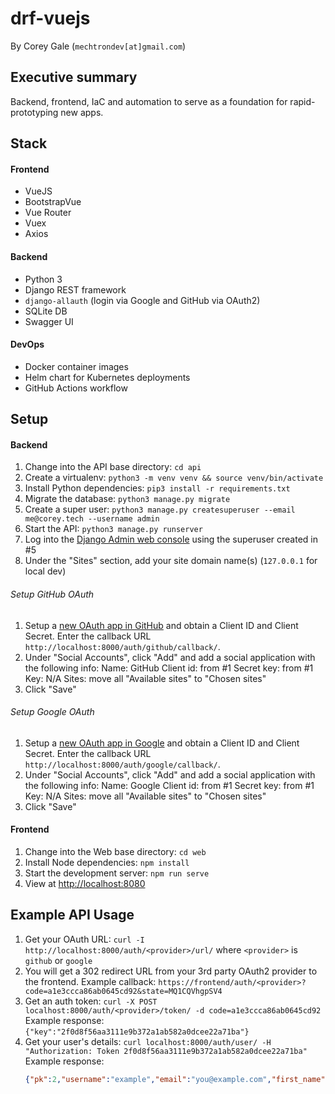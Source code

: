 # drf-vuejs

By Corey Gale (`mechtrondev[at]gmail.com`)

## Executive summary

Backend, frontend, IaC and automation to serve as a foundation for rapid-prototyping new apps.

## Stack

#### Frontend

- VueJS
- BootstrapVue
- Vue Router
- Vuex
- Axios

#### Backend

- Python 3
- Django REST framework
- `django-allauth` (login via Google and GitHub via OAuth2)
- SQLite DB
- Swagger UI

#### DevOps

- Docker container images
- Helm chart for Kubernetes deployments
- GitHub Actions workflow

## Setup

#### Backend

1. Change into the API base directory: `cd api`
1. Create a virtualenv: `python3 -m venv venv && source venv/bin/activate`
1. Install Python dependencies: `pip3 install -r requirements.txt`
1. Migrate the database: `python3 manage.py migrate`
1. Create a super user: `python3 manage.py createsuperuser --email me@corey.tech --username admin`
1. Start the API: `python3 manage.py runserver`
1. Log into the [Django Admin web console](http://localhost:8000/admin) using the superuser created in #5
1. Under the "Sites" section, add your site domain name(s) (`127.0.0.1` for local dev)

###### Setup GitHub OAuth

1. Setup a [new OAuth app in GitHub](https://github.com/settings/applications/new) and obtain a Client ID and Client Secret. Enter the callback URL `http://localhost:8000/auth/github/callback/`.
1. Under "Social Accounts", click "Add" and add a social application with the following info:
    Name: GitHub
    Client id: from #1
    Secret key: from #1
    Key: N/A
    Sites: move all "Available sites" to "Chosen sites"
1. Click "Save"

###### Setup Google OAuth

1. Setup a [new OAuth app in Google](https://developers.google.com/identity/sign-in/web/sign-in) and obtain a Client ID and Client Secret. Enter the callback URL `http://localhost:8000/auth/google/callback/`.
1. Under "Social Accounts", click "Add" and add a social application with the following info:
    Name: Google
    Client id: from #1
    Secret key: from #1
    Key: N/A
    Sites: move all "Available sites" to "Chosen sites"
1. Click "Save"

#### Frontend

1. Change into the Web base directory: `cd web`
1. Install Node dependencies: `npm install`
1. Start the development server: `npm run serve`
1. View at [http://localhost:8080](http://localhost:8080)

## Example API Usage

1. Get your OAuth URL: `curl -I http://localhost:8000/auth/<provider>/url/` where `<provider>` is `github` or `google`
1. You will get a 302 redirect URL from your 3rd party OAuth2 provider to the frontend.
    Example callback: `https://frontend/auth/<provider>?code=a1e3ccca86ab0645cd92&state=MQ1CQVhgpSV4`
1. Get an auth token: `curl -X POST localhost:8000/auth/<provider>/token/ -d code=a1e3ccca86ab0645cd92`
    Example response: `{"key":"2f0d8f56aa3111e9b372a1ab582a0dcee22a71ba"}`
1. Get your user's details: `curl localhost:8000/auth/user/ -H "Authorization: Token 2f0d8f56aa3111e9b372a1ab582a0dcee22a71ba"`
    Example response:
    ```json
    {"pk":2,"username":"example","email":"you@example.com","first_name":"Example","last_name":"User"}
    ```
